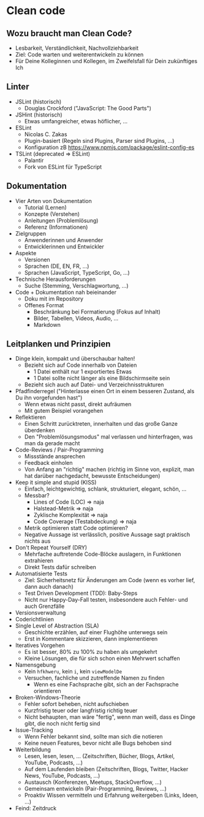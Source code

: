 # Clean code

## Wozu braucht man Clean Code?

- Lesbarkeit, Verständlichkeit, Nachvollziehbarkeit
- Ziel: Code warten und weiterentwickeln zu können
- Für Deine Kolleginnen und Kollegen, im Zweifelsfall für Dein zukünftiges Ich


## Linter

- JSLint (historisch)
  - Douglas Crockford ("JavaScript: The Good Parts")
- JSHint (historisch)
  - Etwas umfangreicher, etwas höflicher, …
- ESLint
  - Nicolas C. Zakas
  - Plugin-basiert (Regeln sind Plugins, Parser sind Plugins, …)
  - Konfiguration zB https://www.npmjs.com/package/eslint-config-es
- TSLint (deprecated => ESLint)
  - Palantir
  - Fork von ESLint für TypeScript


## Dokumentation

- Vier Arten von Dokumentation
  - Tutorial (Lernen)
  - Konzepte (Verstehen)
  - Anleitungen (Problemlösung)
  - Referenz (Informationen)
- Zielgruppen
  - Anwenderinnen und Anwender
  - Entwicklerinnen und Entwickler
- Aspekte
  - Versionen
  - Sprachen (DE, EN, FR, …)
  - Sprachen (JavaScript, TypeScript, Go, …)
- Technische Herausforderungen
  - Suche (Stemming, Verschlagwortung, …)
- Code + Dokumentation nah beieinander
  - Doku mit im Repository
  - Offenes Format
    - Beschränkung bei Formatierung (Fokus auf Inhalt)
    - Bilder, Tabellen, Videos, Audio, …
    - Markdown


## Leitplanken und Prinzipien

- Dinge klein, kompakt und überschaubar halten!
  - Bezieht sich auf Code innerhalb von Dateien
    - 1 Datei enthält nur 1 exportiertes Etwas
    - 1 Datei sollte nicht länger als eine Bildschirmseite sein
  - Bezieht sich auch auf Datei- und Verzeichnisstrukturen
- Pfadfinderregel ("Hinterlasse einen Ort in einem besseren Zustand, als Du ihn vorgefunden hast")
  - Wenn etwas nicht passt, direkt aufräumen
  - Mit gutem Beispiel vorangehen
- Reflektieren
  - Einen Schritt zurücktreten, innerhalten und das große Ganze überdenken
  - Den "Problemlösungsmodus" mal verlassen und hinterfragen, was man da gerade macht
- Code-Reviews / Pair-Programming
  - Missstände ansprechen
  - Feedback einholen
  - Von Anfang an "richtig" machen (richtig im Sinne von, explizit, man hat darüber nachgedacht, bewusste Entscheidungen)
- Keep it simple and stupid (KISS)
  - Einfach, leichtgewichtig, schlank, strukturiert, elegant, schön, …
  - Messbar?
    - Lines of Code (LOC) => naja
    - Halstead-Metrik => naja
    - Zyklische Komplexität => naja
    - Code Coverage (Testabdeckung) => naja
  - Metrik optimieren statt Code optimieren?
  - Negative Aussage ist verlässlich, positive Aussage sagt praktisch nichts aus
- Don't Repeat Yourself (DRY)
  - Mehrfache auftretende Code-Blöcke auslagern, in Funktionen extrahieren
  - Direkt Tests dafür schreiben
- Automatisierte Tests
  - Ziel: Sicherheitsnetz für Änderungen am Code (wenn es vorher lief, dann auch danach)
  - Test Driven Development (TDD): Baby-Steps
  - Nicht nur Happy-Day-Fall testen, insbesondere auch Fehler- und auch Grenzfälle
- Versionsverwaltung
- Coderichtlinien
- Single Level of Abstraction (SLA)
  - Geschichte erzählen, auf einer Flughöhe unterwegs sein
  - Erst in Kommentare skizzieren, dann implementieren
- Iteratives Vorgehen
  - Es ist besser, 80% zu 100% zu haben als umgekehrt
  - Kleine Lösungen, die für sich schon einen Mehrwert schaffen
- Namensgebung
  - Kein `hfkhweru`, kein `i`, kein `viewModelDe`
  - Versuchen, fachliche und zutreffende Namen zu finden
    - Wenn es eine Fachsprache gibt, sich an der Fachsprache orientieren
- Broken-Windows-Theorie
  - Fehler sofort beheben, nicht aufschieben
  - Kurzfristig teuer oder langfristig richtig teuer
  - Nicht behaupten, man wäre "fertig", wenn man weiß, dass es Dinge gibt, die noch nicht fertig sind
- Issue-Tracking
  - Wenn Fehler bekannt sind, sollte man sich die notieren
  - Keine neuen Features, bevor nicht alle Bugs behoben sind
- Weiterbildung
  - Lesen, lesen, lesen, … (Zeitschriften, Bücher, Blogs, Artikel, YouTube, Podcasts, …)
  - Auf dem Laufenden bleiben (Zeitschriften, Blogs, Twitter, Hacker News, YouTube, Podcasts, …)
  - Austausch (Konferenzen, Meetups, StackOverflow, …)
  - Gemeinsam entwickeln (Pair-Programming, Reviews, …)
  - Proaktiv Wissen vermitteln und Erfahrung weitergeben (Links, Ideen, …)
- Feind: Zeitdruck
